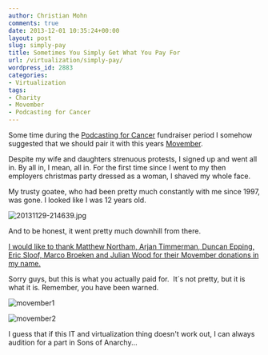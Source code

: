 ```yaml
---
author: Christian Mohn
comments: true
date: 2013-12-01 10:35:24+00:00
layout: post
slug: simply-pay
title: Sometimes You Simply Get What You Pay For
url: /virtualization/simply-pay/
wordpress_id: 2883
categories:
- Virtualization
tags:
- Charity
- Movember
- Podcasting for Cancer
---
```


Some time during the [Podcasting for Cancer](http://podcastingforcancer.org) fundraiser period I somehow suggested that we should pair it with this years [Movember](https://www.movember.com).

Despite my wife and daughters strenuous protests, I signed up and went all in. By all in, I mean, all in. For the first time since I went to my then employers christmas party dressed as a woman, I shaved my whole face.
<!--more-->

My trusty goatee, who had been pretty much constantly with me since 1997, was gone. I looked like I was 12 years old.

![20131129-214639.jpg](/img/20131129-214639-225x300.jpg#center)

And to be honest, it went pretty much downhill from there.

[I would like to thank Matthew Northam, Arjan Timmerman, Duncan Epping, Eric Sloof, Marco Broeken and Julian Wood for their Movember donations in my name.](http://mobro.co/h0bbel)

Sorry guys, but this is what you actually paid for.  It´s not pretty, but it is what it is. Remember, you have been warned.

![movember1](/img/movember1-200x300.jpg#center)

![movember2](/img/movember2-300x200.jpg#center)

I guess that if this IT and virtualization thing doesn't work out, I can always audition for a part in Sons of Anarchy...
